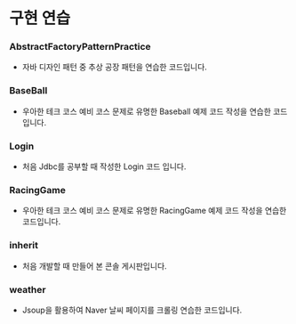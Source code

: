 # 구현 연습

### AbstractFactoryPatternPractice 
* 자바 디자인 패턴 중 추상 공장 패턴을 연습한 코드입니다.

### BaseBall
* 우아한 테크 코스 예비 코스 문제로 유명한 Baseball 예제 코드 작성을 연습한 코드입니다.

### Login
* 처음 Jdbc를 공부할 때 작성한 Login 코드 입니다.

### RacingGame
* 우아한 테크 코스 예비 코스 문제로 유명한 RacingGame 예제 코드 작성을 연습한 코드입니다.

### inherit
* 처음 개발할 때 만들어 본 콘솔 게시판입니다.

### weather
* Jsoup을 활용하여 Naver 날씨 페이지를 크롤링 연습한 코드입니다.
